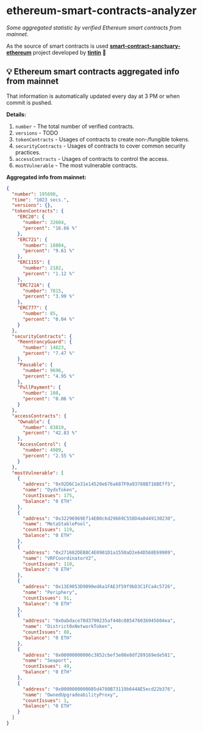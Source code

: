 # ethereum-smart-contracts-analyzer

*Some aggregated statistic by verified Ethereum smart contracts from mainnet.*

As the source of smart contracts is used **[smart-contract-sanctuary-ethereum](https://github.com/tintinweb/smart-contract-sanctuary-ethereum)** project developed by **[tintin](https://github.com/tintinweb)** 👏

## 💡 Ethereum smart contracts aggregated info from mainnet

That information is automatically updated every day at 3 PM or when commit is pushed.

**Details:**

1. `number` - The total number of verified contracts.
2. `versions` - TODO
3. `tokenContracts` - Usages of contracts to create non-/fungible tokens.
4. `securityContracts` - Usages of contracts to cover common security practices. 
5. `accessContracts` - Usages of contracts to control the access.
6. `mostVulnerable` - The most vulnerable contracts.

**Aggregated info from mainnet:**

```json
{
  "number": 195698,
  "time": "1023 secs.",
  "versions": {},
  "tokenContracts": {
    "ERC20": {
      "number": 32604,
      "percent": "16.66 %"
    },
    "ERC721": {
      "number": 18804,
      "percent": "9.61 %"
    },
    "ERC1155": {
      "number": 2182,
      "percent": "1.12 %"
    },
    "ERC721A": {
      "number": 7815,
      "percent": "3.99 %"
    },
    "ERC777": {
      "number": 85,
      "percent": "0.04 %"
    }
  },
  "securityContracts": {
    "ReentrancyGuard": {
      "number": 14623,
      "percent": "7.47 %"
    },
    "Pausable": {
      "number": 9696,
      "percent": "4.95 %"
    },
    "PullPayment": {
      "number": 108,
      "percent": "0.06 %"
    }
  },
  "accessContracts": {
    "Ownable": {
      "number": 83819,
      "percent": "42.83 %"
    },
    "AccessControl": {
      "number": 4989,
      "percent": "2.55 %"
    }
  },
  "mostVulnerable": [
    {
      "address": "0x92D6C1e31e14520e676a687F0a93788B716BEff5",
      "name": "DydxToken",
      "countIssues": 175,
      "balance": "0 ETH"
    },
    {
      "address": "0x32296969Ef14EB0c6d29669C550D4a0449130230",
      "name": "MetaStablePool",
      "countIssues": 119,
      "balance": "0 ETH"
    },
    {
      "address": "0x271682DEB8C4E0901D1a1550aD2e64D568E69909",
      "name": "VRFCoordinatorV2",
      "countIssues": 110,
      "balance": "0 ETH"
    },
    {
      "address": "0x13E9053D9090ed6a1FAE3f59f9bD3C1FCa4c5726",
      "name": "Periphery",
      "countIssues": 91,
      "balance": "0 ETH"
    },
    {
      "address": "0x0abdace70d3790235af448c88547603b945604ea",
      "name": "District0xNetworkToken",
      "countIssues": 88,
      "balance": "0 ETH"
    },
    {
      "address": "0x00000000006c3852cbef3e08e8df289169ede581",
      "name": "Seaport",
      "countIssues": 49,
      "balance": "0 ETH"
    },
    {
      "address": "0x0000000000085d4780B73119b644AE5ecd22b376",
      "name": "OwnedUpgradeabilityProxy",
      "countIssues": 1,
      "balance": "0 ETH"
    }
  ]
}
```
